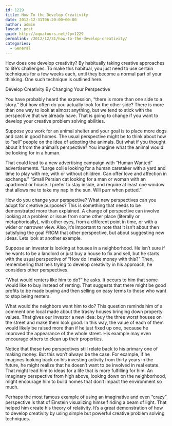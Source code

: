 ```yaml
---
id: 1229
title: How To the Develop Creativity
date: 2012-12-31T06:20:00+00:00
author: admin
layout: post
guid: http://aquatours.net/?p=1229
permalink: /2012/12/31/how-to-the-develop-creativity/
categories:
  - General
---
```

How does one develop creativity? By habitually taking creative approaches to life&#8217;s challenges. To make this habitual, you just need to use certain techniques for a few weeks each, until they become a normal part of your thinking. One such technique is outlined here.

Develop Creativity By Changing Your Perspective

You have probably heard the expression, &#8220;there is more than one side to a story.&#8221; But how often do you actually look for the other side? There is more than one way to look at almost anything, but we tend to stick with the perspective that we already have. That is going to change if you want to develop your creative problem solving abilities.

Suppose you work for an animal shelter and your goal is to place more dogs and cats in good homes. The usual perspective might be to think about how to &#8220;sell&#8221; people on the idea of adopting the animals. But what if you thought about it from the animal&#8217;s perspective? You imagine what the animal would be looking for in a human.

That could lead to a new advertising campaign with &#8220;Human Wanted&#8221; advertisements. &#8220;Large collie looking for a human caretaker with a yard and time to play with me, with or without children. Can offer love and affection in exchange.&#8221; &#8220;Small Persian cat looking for a man or woman with an apartment or house. I prefer to stay inside, and require at least one window that allows me to take my nap in the sun. Will purr when petted.&#8221;

How do you change your perspective? What new perspectives can you adopt for creative purposes? This is something that needs to be demonstrated more than explained. A change of perspective can involve looking at a problem or issue from some other place (literally or metaphorically), with other eyes, from a different point in time, or with a wider or narrower view. Also, it&#8217;s important to note that it isn&#8217;t about then satisfying the goal FROM that other perspective, but about suggesting new ideas. Lets look at another example.

Suppose an investor is looking at houses in a neighborhood. He isn&#8217;t sure if he wants to be a landlord or just buy a house to fix and sell, but he starts with the usual perspective of &#8220;How do I make money with this?&#8221; Then, remembering that he&#8217;s trying to develop creativity in his approach, he considers other perspectives.

&#8220;What would renters like him to do?&#8221; he asks. It occurs to him that some would like to buy instead of renting. That suggests that there might be good profits to be made buying and then selling on easy terms to those who want to stop being renters.

What would the neighbors want him to do? This question reminds him of a comment one local made about the trashy houses bringing down property values. That gives our investor a new idea: buy the three worst houses on the street and make them look good. In this way, the value of each of them would likely be raised more than if he just fixed up one, because he improved the appearance of the whole street. His example may even encourage others to clean up their properties.

Notice that these two perspectives still relate back to his primary one of making money. But this won&#8217;t always be the case. For example, if he imagines looking back on his investing activity from thirty years in the future, he might realize that he doesn&#8217;t want to be involved in real estate. That might lead him to ideas for a life that is more fulfilling for him. An imaginary perspective from high above, looking down on the neighborhood, might encourage him to build homes that don&#8217;t impact the environment so much.

Perhaps the most famous example of using an imaginative and even &#8220;crazy&#8221; perspective is that of Einstein visualizing himself riding a beam of light. That helped him create his theory of relativity. It&#8217;s a great demonstration of how to develop creativity by using simple but powerful creative problem solving techniques.